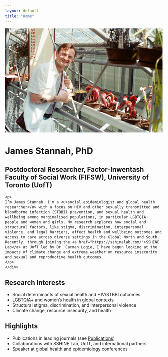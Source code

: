 ```yaml
---
layout: default
title: "Home"
---
```


<div class="intro">
  <img src="assets/images/leiden.jpg" alt="James Stannah" class="profile-photo">

  <div class="bio">
    <h1> James Stannah, PhD</h1>
    <h2> Postdoctoral Researcher, Factor-Inwentash Faculty of Social Work (FIFSW), University of Toronto (UofT) </h2>

    <p>
    I’m James Stannah. I'm a <u>social epidemiologist and global health researcher</u> with a focus on HIV and other sexually transmitted and bloodborne infection (STBBI) prevention, and sexual health and wellbeing among marginalised populations, in particular LGBTQIA+ people and women and girls. My research explores how social and structural factors, like stigma, discrimination, interpersonal violence, and legal barriers, affect health and wellbeing outcomes and access to care across diverse settings in the Global North and South. Recently, through joining the <a href="https://sshinelab.com/">SSHINE Lab</a> at UofT led by Dr. Carmen Logie, I have begun looking at the impacts of climate change and extreme weather on resource insecurity and sexual and reproductive health outcomes.
    </p>
    </div>
</div>

## Research Interests
- Social determinants of sexual health and HIV/STBBI outcomes  
- LGBTQIA+ and women’s health in global contexts  
- Structural stigma, discrimination, and interpersonal violence  
- Climate change, resource insecurity, and health

## Highlights
- Publications in leading journals (see [Publications](/publications/))  
- Collaborations with SSHINE Lab, UofT, and international partners  
- Speaker at global health and epidemiology conferences

